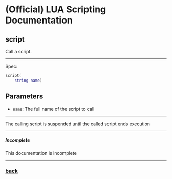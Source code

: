 
# (Official) LUA Scripting Documentation

## script

Call a script.

___

Spec:

```lua
script(
	string name)
```

## Parameters

- `name`: The full name of the script to call

___

The calling script is suspended until the called script ends execution

___

##### Incomplete

This documentation is incomplete

___

### [back](../other)
